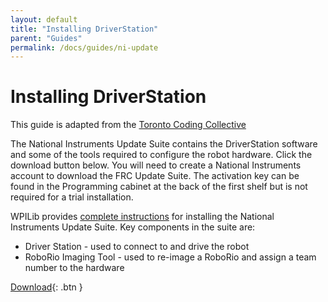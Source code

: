 ```yaml
---
layout: default
title: "Installing DriverStation"
parent: "Guides"
permalink: /docs/guides/ni-update
---
```


# Installing DriverStation
This guide is adapted from the [Toronto Coding Collective](https://www.torontocodingcollective.com)

The National Instruments Update Suite contains the DriverStation software and some of the tools required to configure the robot hardware. Click the download button below. You will need to create a National Instruments account to download the FRC Update Suite. The activation key can be found in the Programming cabinet at the back of the first shelf but is not required for a trial installation.

WPILib provides [complete instructions](https://frc-docs.readthedocs.io/en/latest/docs/software/getting-started/frc-update-suite.html) for installing the National Instruments Update Suite.  Key components in the suite are:

 - Driver Station - used to connect to and drive the robot
 - RoboRio Imaging Tool - used to re-image a RoboRio and assign a team number to the hardware

[Download](https://www.ni.com/en-ca/support/downloads/software-products/download.frc-software.html){: .btn }